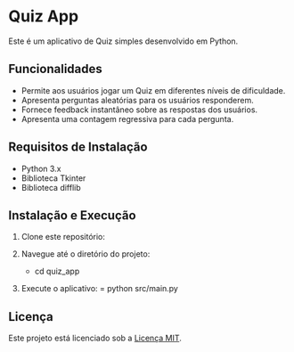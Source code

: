 # Quiz App

Este é um aplicativo de Quiz simples desenvolvido em Python.

## Funcionalidades

- Permite aos usuários jogar um Quiz em diferentes níveis de dificuldade.
- Apresenta perguntas aleatórias para os usuários responderem.
- Fornece feedback instantâneo sobre as respostas dos usuários.
- Apresenta uma contagem regressiva para cada pergunta.

## Requisitos de Instalação

- Python 3.x
- Biblioteca Tkinter
- Biblioteca difflib

## Instalação e Execução

1. Clone este repositório:

2. Navegue até o diretório do projeto:
    - cd quiz_app

3. Execute o aplicativo:
    = python src/main.py

## Licença

Este projeto está licenciado sob a [Licença MIT](LICENSE).

